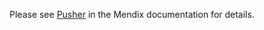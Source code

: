 Please see [Pusher](https://docs.mendix.com/appstore/modules/pusher/) in the Mendix documentation for details.
